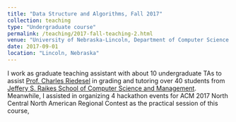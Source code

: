```yaml
---
title: "Data Structure and Algorithms, Fall 2017"
collection: teaching
type: "Undergraduate course"
permalink: /teaching/2017-fall-teaching-2.html
venue: "University of Nebraska-Lincoln, Department of Computer Science and Engineering"
date: 2017-09-01
location: "Lincoln, Nebraska"
---
```


I work as graduate teaching assistant with about 10 undergraduate TAs to assist [Prof. Charles Riedesel](https://cse.unl.edu/~riedesel/) in grading and tutoring over 40 students from [Jeffery S. Raikes School of Computer Science and Management](https://raikes.unl.edu/). Meanwhile, I assisted in organizing 4 hackathon events for ACM 2017 North Central North American Regional Contest as the practical session of this course, 
